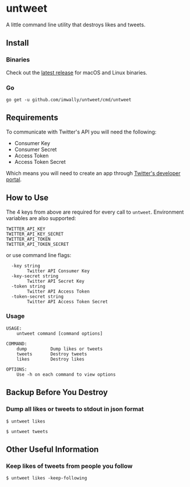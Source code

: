 # untweet

A little command line utility that destroys likes and tweets.

## Install

### Binaries

Check out the [latest
release](https://github.com/imwally/untweet/releases/latest) for macOS
and Linux binaries.

### Go

`go get -u github.com/imwally/untweet/cmd/untweet`

## Requirements

To communicate with Twitter's API you will need the following:

- Consumer Key
- Consumer Secret
- Access Token
- Access Token Secret

Which means you will need to create an app through [Twitter's developer
portal](https://developer.twitter.com/en/docs/basics/getting-started).

## How to Use

The 4 keys from above are required for every call to
`untweet`. Environment variables are also supported:

```
TWITTER_API_KEY
TWITTER_API_KEY_SECRET
TWITTER_API_TOKEN
TWITTER_API_TOKEN_SECRET
```

or use command line flags:

```
  -key string
    	Twitter API Consumer Key
  -key-secret string
    	Twitter API Secret Key
  -token string
    	Twitter API Access Token
  -token-secret string
    	Twitter API Access Token Secret
```

### Usage

```
USAGE:
    untweet command [command options]

COMMAND:
    dump         Dump likes or tweets
    tweets       Destroy tweets
    likes        Destroy likes

OPTIONS:
    Use -h on each command to view options
```

## Backup Before You Destroy

### Dump all likes or tweets to stdout in json format

```
$ untweet likes
```

```
$ untweet tweets
```

## Other Useful Information

### Keep likes of tweets from people you follow

```
$ untweet likes -keep-following
```
